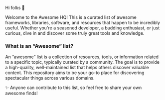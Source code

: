 Hi folks 👋

Welcome to the Awesome HQ! This is a curated list of awesome frameworks, libraries, software, and resources that happen to be incredibly useful. Whether you're a seasoned developer, a budding enthusiast, or just curious, dive in and discover some truly great tools and knowledge.

### What is an “Awesome” list?

An “awesome” list is a collection of resources, tools, or information related to a specific topic, typically curated by a community. The goal is to provide a high-quality, well-maintained list that helps others discover valuable content. This repository aims to be your go-to place for discovering spectacular things across various domains.

✨ Anyone can contribute to this list, so feel free to share your own awesome finds!

<!--

**Here are some ideas to get you started:**

🙋‍♀️ A short introduction - what is your organization all about?
🌈 Contribution guidelines - how can the community get involved?
👩‍💻 Useful resources - where can the community find your docs? Is there anything else the community should know?
🍿 Fun facts - what does your team eat for breakfast?
🧙 Remember, you can do mighty things with the power of [Markdown](https://docs.github.com/github/writing-on-github/getting-started-with-writing-and-formatting-on-github/basic-writing-and-formatting-syntax)
-->
